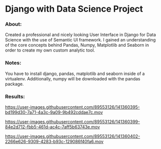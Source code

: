 # Django with Data Science Project

### About:
Created a professional and nicely looking User Interface in Django for Data Science with the use of Semantic UI framework. I gained an understanding of the core concepts behind Pandas, Numpy, Matplotlib and Seaborn in order to create my own custom analytic tool. 

### Notes:
You have to install django, pandas, matplotlib and seaborn inside of a virtualenv. Additionally, numpy will be downloaded with the pandas package.  

### Results:
 
 

https://user-images.githubusercontent.com/89553126/141360395-bd199d30-7a71-4a3c-9a09-9b492cddae7c.mov



https://user-images.githubusercontent.com/89553126/141360399-84e2d712-fbb5-461d-ac4c-7aff5b63743e.mov



https://user-images.githubusercontent.com/89553126/141360402-2266e626-9309-4283-b93c-129086f40fa6.mov

